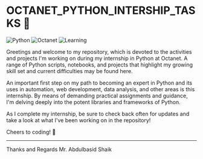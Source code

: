 # OCTANET_PYTHON_INTERSHIP_TASKS 🐍

![Python](https://img.shields.io/badge/Python-Internship-red?style=for-the-badge)
![Octanet](https://img.shields.io/badge/Octanet-Tasks-green?style=for-the-badge)
![Learning](https://img.shields.io/badge/Learning-InProgress-yellow?style=for-the-badge)

Greetings and welcome to my repository, which is devoted to the activities and projects I'm working on during my internship in Python at Octanet. A range of Python scripts, notebooks, and projects that highlight my growing skill set and current difficulties may be found here.

An important first step on my path to becoming an expert in Python and its uses in automation, web development, data analysis, and other areas is this internship. By means of demanding practical assignments and guidance, I'm delving deeply into the potent libraries and frameworks of Python.


As I complete my internship, be sure to check back often for updates and take a look at what I've been working on in the repository!

Cheers to coding! 🚀

---

Thanks and Regards 
Mr. Abdulbasid Shaik
